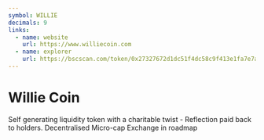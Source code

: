 ```yaml
---
symbol: WILLIE
decimals: 9
links:
  - name: website
    url: https://www.williecoin.com
  - name: explorer
    url: https://bscscan.com/token/0x27327672d1dc51f4dc58c9f413e1fa7e7ad8245e
---
```


# Willie Coin

Self generating liquidity token with a charitable twist - Reflection paid back to holders. Decentralised Micro-cap Exchange in roadmap
